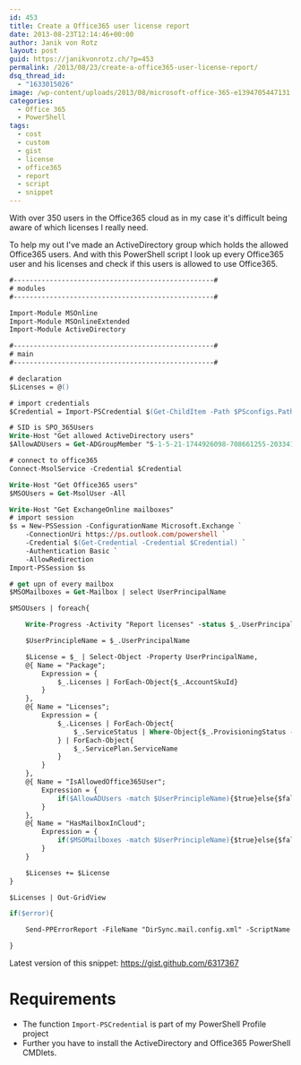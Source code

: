 ```yaml
---
id: 453
title: Create a Office365 user license report
date: 2013-08-23T12:14:46+00:00
author: Janik von Rotz
layout: post
guid: https://janikvonrotz.ch/?p=453
permalink: /2013/08/23/create-a-office365-user-license-report/
dsq_thread_id:
  - "1633015026"
image: /wp-content/uploads/2013/08/microsoft-office-365-e1394705447131.jpg
categories:
  - Office 365
  - PowerShell
tags:
  - cost
  - custom
  - gist
  - license
  - office365
  - report
  - script
  - snippet
---
```

With over 350 users in the Office365 cloud as in my case it's difficult being aware of which licenses I really need.

To help my out I've made an ActiveDirectory group which holds the allowed Office365 users. And with this PowerShell script I look up every Office365 user and his licenses and check if this users is allowed to use Office365.

<!--more-->

```ps
#--------------------------------------------------#
# modules
#--------------------------------------------------#

Import-Module MSOnline
Import-Module MSOnlineExtended
Import-Module ActiveDirectory

#--------------------------------------------------#
# main
#--------------------------------------------------#

# declaration
$Licenses = @()

# import credentials
$Credential = Import-PSCredential $(Get-ChildItem -Path $PSconfigs.Path -Filter "Office365.credentials.config.xml" -Recurse).FullName

# SID is SPO_365Users
Write-Host "Get allowed ActiveDirectory users"
$AllowADUsers = Get-ADGroupMember "S-1-5-21-1744926098-708661255-2033415169-36655" -Recursive | Get-ADUser | where {$_.enabled -eq $true} | select userprincipalname # SPO_365Users

# connect to office365
Connect-MsolService -Credential $Credential

Write-Host "Get Office365 users"
$MSOUsers = Get-MsolUser -All

Write-Host "Get ExchangeOnline mailboxes"
# import session
$s = New-PSSession -ConfigurationName Microsoft.Exchange `
    -ConnectionUri https://ps.outlook.com/powershell `
    -Credential $(Get-Credential -Credential $Credential) `
    -Authentication Basic `
    -AllowRedirection
Import-PSSession $s

# get upn of every mailbox
$MSOMailboxes = Get-Mailbox | select UserPrincipalName

$MSOUsers | foreach{

    Write-Progress -Activity "Report licenses" -status $_.UserPrincipalName -percentComplete ([int]([array]::IndexOf(([array]$MSOUsers), $_)/([array]$MSOUsers).count*100))

    $UserPrincipleName = $_.UserPrincipalName

    $License = $_ | Select-Object -Property UserPrincipalName,
    @{ Name = "Package";
        Expression = {
            $_.Licenses | ForEach-Object{$_.AccountSkuId}
        }
    },
    @{ Name = "Licenses";
        Expression = {
            $_.Licenses | ForEach-Object{
                $_.ServiceStatus | Where-Object{$_.ProvisioningStatus -ne "Disabled"}
            } | ForEach-Object{
                $_.ServicePlan.ServiceName
            }
        }
    },
    @{ Name = "IsAllowedOffice365User";
        Expression = {
            if($AllowADUsers -match $UserPrincipleName){$true}else{$false}
        }
    },
    @{ Name = "HasMailboxInCloud";
        Expression = {
            if($MSOMailboxes -match $UserPrincipleName){$true}else{$false}
        }
    }

    $Licenses += $License
}

$Licenses | Out-GridView

if($error){

    Send-PPErrorReport -FileName "DirSync.mail.config.xml" -ScriptName $MyInvocation.InvocationName

}
```

Latest version of this snippet: <a href="https://gist.github.com/6317367" target="_blank">https://gist.github.com/6317367</a>

<h1>Requirements</h1>

<ul>
    <li>The function <code>Import-PSCredential</code> is part of my PowerShell Profile project</li>
    <li>Further you have to install the ActiveDirectory and Office365 PowerShell CMDlets.</li>
</ul>